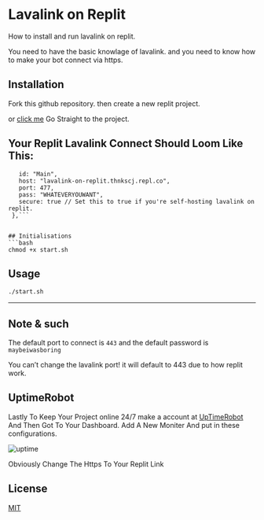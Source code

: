# Lavalink on Replit

How to install and run lavalink on replit.

You need to have the basic knowlage of lavalink. and you need to know how to make your bot connect via https.

## Installation

Fork this github repository. then create a new replit project.

or [click me](https://replit.com/@ThnksCJ/LavaLink-On-Replit) Go Straight to the project.

## Your Replit Lavalink Connect Should Loom Like This:

 ```Lavalink: {
    id: "Main",
    host: "lavalink-on-replit.thnkscj.repl.co",
    port: 477,
    pass: "WHATEVERYOUWANT", 
    secure: true // Set this to true if you're self-hosting lavalink on replit.
  },```


## Initialisations
```bash
chmod +x start.sh
```

## Usage

```bash
./start.sh
```

- - -

## Note & such
The default port to connect is `443` and the default password is `maybeiwasboring`


You can’t change the lavalink port! it will default to 443 due to how replit work.

## UptimeRobot

Lastly To Keep Your Project online 24/7 make a account at [UpTimeRobot](https://uptimerobot.com/) And Then Got To Your Dashboard.
Add A New Moniter And put in these configurations.


![uptime](https://i.imgur.com/bDMokwS.png)

Obviously Change The Https To Your Replit Link


## License
[MIT](https://choosealicense.com/licenses/mit/)
